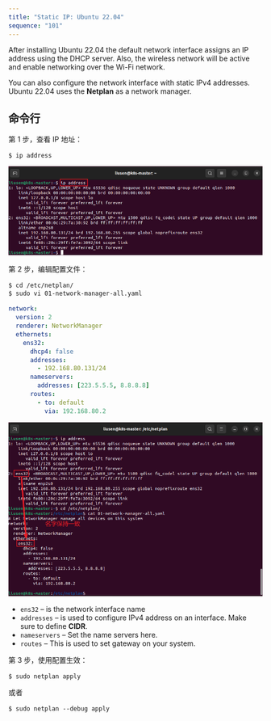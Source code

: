 ```yaml
---
title: "Static IP: Ubuntu 22.04"
sequence: "101"
---
```


After installing Ubuntu 22.04 the default network interface assigns an IP address using the DHCP server.
Also, the wireless network will be active and enable networking over the Wi-Fi network.

You can also configure the network interface with static IPv4 addresses.
Ubuntu 22.04 uses the **Netplan** as a network manager.

## 命令行

第 1 步，查看 IP 地址：

```text
$ ip address
```

![](/assets/images/ubuntu/network/ip-address-cmd.png)

第 2 步，编辑配置文件：

```text
$ cd /etc/netplan/
$ sudo vi 01-network-manager-all.yaml
```

```yaml
network:
  version: 2
  renderer: NetworkManager
  ethernets:
    ens32:
      dhcp4: false
      addresses:
        - 192.168.80.131/24
      nameservers:
        addresses: [223.5.5.5, 8.8.8.8]
      routes:
        - to: default
          via: 192.168.80.2

```

![](/assets/images/ubuntu/network/etc-netplan-network-manager-all-ens32.png)

- `ens32` – is the network interface name
- `addresses` – is used to configure IPv4 address on an interface. Make sure to define **CIDR**.
- `nameservers` – Set the name servers here.
- `routes` – This is used to set gateway on your system.

第 3 步，使用配置生效：

```text
$ sudo netplan apply
```

或者

```text
$ sudo netplan --debug apply
```


